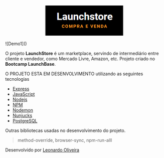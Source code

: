 <p align="center">
    <img src="/assets/logo.png" alt="Logo">
</p>
![Demo1]()

O projeto **LaunchStore** é um marketplace, servindo de intermediário entre cliente e vendedor, como Mercado Livre, Amazon, etc. Projeto criado no **Bootcamp LaunchBase**.

O PROJETO ESTA EM DESENVOLVIMENTO utilizando as seguintes tecnologias

- [Express](https://expressjs.com/pt-br/)
- [JavaScript](https://www.javascript.com/)
- [Nodejs](https://nodejs.org/en/)
- [NPM](https://www.npmjs.com/)
- [Nodemon](https://nodemon.io/)
- [Nunjucks](https://mozilla.github.io/nunjucks/)
- [PostgreSQL](https://www.postgresql.org/)

Outras bibliotecas usadas no desenvolvimento do projeto.

<blockquote>method-override, browser-sync, npm-run-alll</blockquote>


Desenvolvido por [Leonardo Oliveira](https://www.linkedin.com/in/leonardooliveiradias1/)
